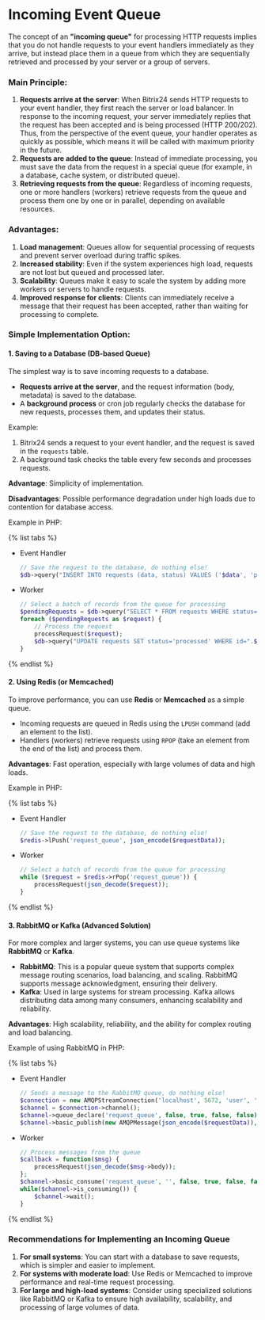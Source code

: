 # Incoming Event Queue

The concept of an **"incoming queue"** for processing HTTP requests implies that you do not handle requests to your event handlers immediately as they arrive, but instead place them in a queue from which they are sequentially retrieved and processed by your server or a group of servers.

### Main Principle:

1. **Requests arrive at the server**: When Bitrix24 sends HTTP requests to your event handler, they first reach the server or load balancer. In response to the incoming request, your server immediately replies that the request has been accepted and is being processed (HTTP 200/202). Thus, from the perspective of the event queue, your handler operates as quickly as possible, which means it will be called with maximum priority in the future.
2. **Requests are added to the queue**: Instead of immediate processing, you must save the data from the request in a special queue (for example, in a database, cache system, or distributed queue).
3. **Retrieving requests from the queue**: Regardless of incoming requests, one or more handlers (workers) retrieve requests from the queue and process them one by one or in parallel, depending on available resources.

### Advantages:

1. **Load management**: Queues allow for sequential processing of requests and prevent server overload during traffic spikes.
2. **Increased stability**: Even if the system experiences high load, requests are not lost but queued and processed later.
3. **Scalability**: Queues make it easy to scale the system by adding more workers or servers to handle requests.
4. **Improved response for clients**: Clients can immediately receive a message that their request has been accepted, rather than waiting for processing to complete.

### Simple Implementation Option:

#### 1. **Saving to a Database (DB-based Queue)**

The simplest way is to save incoming requests to a database.

- **Requests arrive at the server**, and the request information (body, metadata) is saved to the database.
- A **background process** or cron job regularly checks the database for new requests, processes them, and updates their status.

Example:

1. Bitrix24 sends a request to your event handler, and the request is saved in the `requests` table.
2. A background task checks the table every few seconds and processes requests.

**Advantage**: Simplicity of implementation.

**Disadvantages**: Possible performance degradation under high loads due to contention for database access.

Example in PHP:

{% list tabs %}

- Event Handler

    ```php
    // Save the request to the database, do nothing else!
    $db->query("INSERT INTO requests (data, status) VALUES ('$data', 'pending')");
    ```

- Worker

    ```php
    // Select a batch of records from the queue for processing
    $pendingRequests = $db->query("SELECT * FROM requests WHERE status='pending'");
    foreach ($pendingRequests as $request) {
        // Process the request
        processRequest($request);
        $db->query("UPDATE requests SET status='processed' WHERE id=".$request['id']);
    }
    ```

{% endlist %}

#### 2. **Using Redis (or Memcached)**

To improve performance, you can use **Redis** or **Memcached** as a simple queue.

- Incoming requests are queued in Redis using the `LPUSH` command (add an element to the list).
- Handlers (workers) retrieve requests using `RPOP` (take an element from the end of the list) and process them.

**Advantages**: Fast operation, especially with large volumes of data and high loads.

Example in PHP:

{% list tabs %}

- Event Handler

    ```php
    // Save the request to the database, do nothing else!
    $redis->lPush('request_queue', json_encode($requestData));
    ```

- Worker

    ```php
    // Select a batch of records from the queue for processing
    while ($request = $redis->rPop('request_queue')) {
        processRequest(json_decode($request));
    }
    ```

{% endlist %}

#### 3. **RabbitMQ or Kafka (Advanced Solution)**

For more complex and larger systems, you can use queue systems like **RabbitMQ** or **Kafka**.

- **RabbitMQ**: This is a popular queue system that supports complex message routing scenarios, load balancing, and scaling. RabbitMQ supports message acknowledgment, ensuring their delivery.
- **Kafka**: Used in large systems for stream processing. Kafka allows distributing data among many consumers, enhancing scalability and reliability.

**Advantages**: High scalability, reliability, and the ability for complex routing and load balancing.

Example of using RabbitMQ in PHP:

{% list tabs %}

- Event Handler

    ```php
    // Sends a message to the RabbitMQ queue, do nothing else!
    $connection = new AMQPStreamConnection('localhost', 5672, 'user', 'password');
    $channel = $connection->channel();
    $channel->queue_declare('request_queue', false, true, false, false);
    $channel->basic_publish(new AMQPMessage(json_encode($requestData)), '', 'request_queue');
    ```

- Worker

    ```php
    // Process messages from the queue
    $callback = function($msg) {
        processRequest(json_decode($msg->body));
    };
    $channel->basic_consume('request_queue', '', false, true, false, false, $callback);
    while($channel->is_consuming()) {
        $channel->wait();
    }
    ```

{% endlist %}

### Recommendations for Implementing an Incoming Queue

1. **For small systems**: You can start with a database to save requests, which is simpler and easier to implement.
2. **For systems with moderate load**: Use Redis or Memcached to improve performance and real-time request processing.
3. **For large and high-load systems**: Consider using specialized solutions like RabbitMQ or Kafka to ensure high availability, scalability, and processing of large volumes of data.